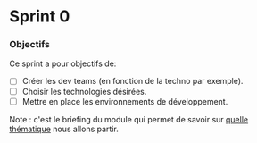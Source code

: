 # Sprint 0

### Objectifs

Ce sprint a pour objectifs de:

* [ ] Créer les dev teams (en fonction de la techno par exemple).
* [ ] Choisir les technologies désirées.
* [ ] Mettre en place les environnements de développement.

Note : c'est le briefing du module qui permet de savoir sur [quelle thématique](../kickoff.md) nous allons partir.

